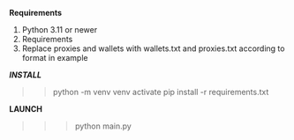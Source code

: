 **Requirements**

1. Python 3.11 or newer
2. Requirements
3. Replace proxies and wallets with wallets.txt and proxies.txt according to format in example

***INSTALL***

>> python -m venv venv
>> activate
>> pip install -r requirements.txt

**LAUNCH**

>>> python main.py
